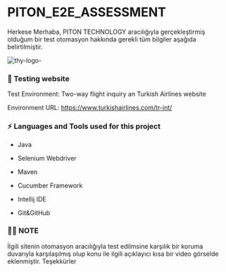 # PITON_E2E_ASSESSMENT
Herkese Merhaba, 
PITON TECHNOLOGY aracılığıyla gerçekleştirmiş olduğum bir test otomasyon hakkında gerekli tüm bilgiler aşağıda belirtilmiştir.

![thy-logo-](https://user-images.githubusercontent.com/101811316/221964251-1725a56c-7b68-4a53-a822-91826b506825.jpg)


<h3 align=“left”> 🔭 Testing website </h4>
Test Environment: Two-way flight inquiry an Turkish Airlines website

Environment URL: https://www.turkishairlines.com/tr-int/

 <h3 align=“left”> ⚡ Languages and Tools used for this project </h4>
 
 - Java
 
 - Selenium Webdriver

 - Maven
 
 - Cucumber Framework


 - Intellij IDE

 - Git&GitHub
 

<h3 align="left"> 👨‍💻 NOTE </h3>

İlgili sitenin otomasyon aracılığıyla test edilmsine karşılık bir koruma duvarıyla karşılaşılmış olup konu ile ilgili açıklayıcı kısa bir video görselde eklenmiştir.
Teşekkürler 

